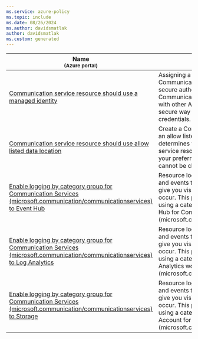 ```yaml
---
ms.service: azure-policy
ms.topic: include
ms.date: 08/26/2024
ms.author: davidsmatlak
author: davidsmatlak
ms.custom: generated
---
```


|Name<br /><sub>(Azure portal)</sub> |Description |Effect(s) |Version<br /><sub>(GitHub)</sub> |
|---|---|---|---|
|[Communication service resource should use a managed identity](https://portal.azure.com/#blade/Microsoft_Azure_Policy/PolicyDetailBlade/definitionId/%2Fproviders%2FMicrosoft.Authorization%2FpolicyDefinitions%2Fbcff6755-335b-484d-b435-d1161db39cdc) |Assigning a managed identity to your Communication service resource helps ensure secure authentication. This identity is used by this Communication service resource to communicate with other Azure services, like Azure Storage, in a secure way without you having to manage any credentials. |Audit, Deny, Disabled |[1.0.0](https://github.com/Azure/azure-policy/blob/master/built-in-policies/policyDefinitions/Communication/Communication_ManagedIdentity_Audit.json) |
|[Communication service resource should use allow listed data location](https://portal.azure.com/#blade/Microsoft_Azure_Policy/PolicyDetailBlade/definitionId/%2Fproviders%2FMicrosoft.Authorization%2FpolicyDefinitions%2F93c45b74-42a1-4967-b25d-82c4dc630921) |Create a Communication service resource only from an allow listed data location. This data location determines where the data of the communication service resource will be stored at rest, ensuring your preferred allow listed data locations as this cannot be changed after resource creation. |Audit, Deny, Disabled |[1.0.0](https://github.com/Azure/azure-policy/blob/master/built-in-policies/policyDefinitions/Communication/Communication_DataLocation_Audit.json) |
|[Enable logging by category group for Communication Services (microsoft.communication/communicationservices) to Event Hub](https://portal.azure.com/#blade/Microsoft_Azure_Policy/PolicyDetailBlade/definitionId/%2Fproviders%2FMicrosoft.Authorization%2FpolicyDefinitions%2F9756f174-ca74-4d7a-a56e-7104d8a954b0) |Resource logs should be enabled to track activities and events that take place on your resources and give you visibility and insights into any changes that occur. This policy deploys a diagnostic setting using a category group to route logs to an Event Hub for Communication Services (microsoft.communication/communicationservices). |DeployIfNotExists, AuditIfNotExists, Disabled |[1.0.0](https://github.com/Azure/azure-policy/blob/master/built-in-policies/policyDefinitions/Monitoring/DS_EH_communication-communicationservices_DINE.json) |
|[Enable logging by category group for Communication Services (microsoft.communication/communicationservices) to Log Analytics](https://portal.azure.com/#blade/Microsoft_Azure_Policy/PolicyDetailBlade/definitionId/%2Fproviders%2FMicrosoft.Authorization%2FpolicyDefinitions%2Facbb9698-46bd-4800-89da-e3473c4ab10d) |Resource logs should be enabled to track activities and events that take place on your resources and give you visibility and insights into any changes that occur. This policy deploys a diagnostic setting using a category group to route logs to a Log Analytics workspace for Communication Services (microsoft.communication/communicationservices). |DeployIfNotExists, AuditIfNotExists, Disabled |[1.0.0](https://github.com/Azure/azure-policy/blob/master/built-in-policies/policyDefinitions/Monitoring/DS_LA_communication-communicationservices_DINE.json) |
|[Enable logging by category group for Communication Services (microsoft.communication/communicationservices) to Storage](https://portal.azure.com/#blade/Microsoft_Azure_Policy/PolicyDetailBlade/definitionId/%2Fproviders%2FMicrosoft.Authorization%2FpolicyDefinitions%2Fb9c8d1de-593f-472f-b32a-7e2fe0c2374a) |Resource logs should be enabled to track activities and events that take place on your resources and give you visibility and insights into any changes that occur. This policy deploys a diagnostic setting using a category group to route logs to a Storage Account for Communication Services (microsoft.communication/communicationservices). |DeployIfNotExists, AuditIfNotExists, Disabled |[1.0.0](https://github.com/Azure/azure-policy/blob/master/built-in-policies/policyDefinitions/Monitoring/DS_ST_communication-communicationservices_DINE.json) |
